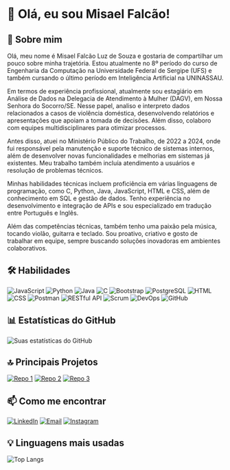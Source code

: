 # 👋 Olá, eu sou Misael Falcão!

## 🚀 Sobre mim
Olá, meu nome é Misael Falcão Luz de Souza e gostaria de compartilhar um pouco sobre minha trajetória. Estou atualmente no 8º período do curso de Engenharia da Computação na Universidade Federal de Sergipe (UFS) e também cursando o último período em Inteligência Artificial na UNINASSAU.

Em termos de experiência profissional, atualmente sou estagiário em Análise de Dados na Delegacia de Atendimento à Mulher (DAGV), em Nossa Senhora do Socorro/SE. Nesse papel, analiso e interpreto dados relacionados a casos de violência doméstica, desenvolvendo relatórios e apresentações que apoiam a tomada de decisões. Além disso, colaboro com equipes multidisciplinares para otimizar processos.

Antes disso, atuei no Ministério Público do Trabalho, de 2022 a 2024, onde fui responsável pela manutenção e suporte técnico de sistemas internos, além de desenvolver novas funcionalidades e melhorias em sistemas já existentes. Meu trabalho também incluía atendimento a usuários e resolução de problemas técnicos.

Minhas habilidades técnicas incluem proficiência em várias linguagens de programação, como C, Python, Java, JavaScript, HTML e CSS, além de conhecimento em SQL e gestão de dados. Tenho experiência no desenvolvimento e integração de APIs e sou especializado em tradução entre Português e Inglês.

Além das competências técnicas, também tenho uma paixão pela música, tocando violão, guitarra e teclado. Sou proativo, criativo e gosto de trabalhar em equipe, sempre buscando soluções inovadoras em ambientes colaborativos.

## 🛠 Habilidades
![JavaScript](https://img.shields.io/badge/-JavaScript-F7DF1E?style=flat-square&logo=javascript&logoColor=black)
![Python](https://img.shields.io/badge/-Python-3776AB?style=flat-square&logo=python&logoColor=white)
![Java](https://img.shields.io/badge/-Java-007396?style=flat-square&logo=java&logoColor=white)
![C](https://img.shields.io/badge/-C-A8B9CC?style=flat-square&logo=c&logoColor=black)
![Bootstrap](https://img.shields.io/badge/-Bootstrap-563D7C?style=flat-square&logo=bootstrap&logoColor=white)
![PostgreSQL](https://img.shields.io/badge/-PostgreSQL-336791?style=flat-square&logo=postgresql&logoColor=white)
![HTML](https://img.shields.io/badge/-HTML-E34F26?style=flat-square&logo=html5&logoColor=white)
![CSS](https://img.shields.io/badge/-CSS-1572B6?style=flat-square&logo=css3&logoColor=white)
![Postman](https://img.shields.io/badge/-Postman-FF6C37?style=flat-square&logo=postman&logoColor=white)
![RESTful API](https://img.shields.io/badge/-RESTful%20API-4D90FE?style=flat-square&logo=api&logoColor=white)
![Scrum](https://img.shields.io/badge/-Scrum-FF9800?style=flat-square&logo=scrum&logoColor=white)
![DevOps](https://img.shields.io/badge/-DevOps-0096D6?style=flat-square&logo=devops&logoColor=white)
![GitHub](https://img.shields.io/badge/-GitHub-181717?style=flat-square&logo=github&logoColor=white)


## 📊 Estatísticas do GitHub
![Suas estatísticas do GitHub](https://github-readme-stats.vercel.app/api?username=MisaelFalcaoDev&show_icons=true&theme=radical)

## 🔝 Principais Projetos
[![Repo 1](https://github-readme-stats.vercel.app/api/pin/?username=MisaelFalcaoDev&repo=js-developer-pokedex)](https://github.com/MisaelFalcaoDev/js-developer-pokedex)
[![Repo 2](https://github-readme-stats.vercel.app/api/pin/?username=MisaelFalcaoDev&repo=fugaEspacial)](https://github.com/MisaelFalcaoDev/fugaEspacial)
[![Repo 3](https://github-readme-stats.vercel.app/api/pin/?username=MisaelFalcaoDev&repo=GRAFOS)](https://github.com/MisaelFalcaoDev/GRAFOS)

## 📫 Como me encontrar
[![LinkedIn](https://img.shields.io/badge/-LinkedIn-0077B5?style=flat-square&logo=linkedin&logoColor=white)](https://www.linkedin.com/in/misael-falc%C3%A3o/)
[![Email](https://img.shields.io/badge/-Email-D14836?style=flat-square&logo=gmail&logoColor=white)](mailto:misaelfalcao.dev@gmail.com)
[![Instagram](https://img.shields.io/badge/-Instagram-E4405F?style=flat-square&logo=instagram&logoColor=white)](https://www.instagram.com/misaelfalcao_/)

## 💡 Linguagens mais usadas
![Top Langs](https://github-readme-stats.vercel.app/api/top-langs/?username=MisaelFalcaoDev&hide=jupyter%20notebook)
